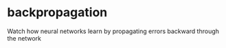 # backpropagation
Watch how neural networks learn by propagating errors backward through the network
